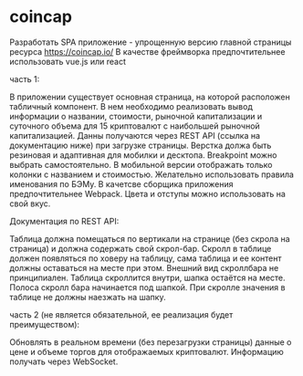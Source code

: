# coincap

Разработать SPA приложение - упрощенную версию главной страницы ресурса https://coincap.io/
В качестве фреймворка предпочтительнее использовать vue.js или react

часть 1:

В приложении существует основная страница, на которой расположен табличный компонент.
В нем необходимо реализовать вывод информации о названии, стоимости, рыночной капитализации и суточного объема для 15 криптовалют с наибольшей рыночной капитализацией.
Данны получаются через REST API (ссылка на документацию ниже) при загрузке страницы.
Верстка должа быть резиновая и адаптивная для мобилки и десктопа. Breakpoint можно выбрать самостоятельно.
В мобильной версии отображать только колонки с названием и стоимостью.
Желательно использовать правила именования по БЭМу.
В качетсве сборщика приложения предпочтительнее Webpack.
Цвета и отступы можно использовать на свой вкус.

Документация по REST API: <link>

Таблица должна помещаться по вертикали на странице (без скрола на страница) и должна содержать свой скрол-бар.
Скролл в таблице должен появляться по ховеру на таблицу, сама таблица и ее контент должны оставаться на месте при этом.
Внешний вид скроллбара не принципиален. Таблица скроллится внутри, шапка остаётся на месте.
Полоса скролл бара начинается под шапкой. При скролле значения в таблице не должны наезжать на шапку.


часть 2 (не является обязательной, ее реализация будет преимуществом):

Обновлять в реальном времени (без перезагрузки страницы) данные о цене и объеме торгов для отображаемых криптовалют.
Информацию получать через WebSocket.
